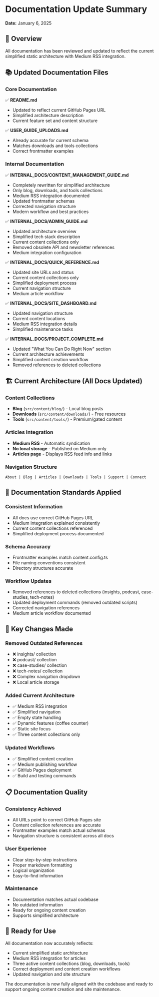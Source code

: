 # Documentation Update Summary

**Date:** January 6, 2025

## 🎯 Overview

All documentation has been reviewed and updated to reflect the current simplified static architecture with Medium RSS integration.

## 📚 Updated Documentation Files

### Core Documentation

✅ **README.md**
- Updated to reflect current GitHub Pages URL
- Simplified architecture description
- Current feature set and content structure

✅ **USER_GUIDE_UPLOADS.md**
- Already accurate for current schema
- Matches downloads and tools collections
- Correct frontmatter examples

### Internal Documentation

✅ **INTERNAL_DOCS/CONTENT_MANAGEMENT_GUIDE.md**
- Completely rewritten for simplified architecture
- Only blog, downloads, and tools collections
- Medium RSS integration documented
- Updated frontmatter schemas
- Corrected navigation structure
- Modern workflow and best practices

✅ **INTERNAL_DOCS/ADMIN_GUIDE.md**
- Updated architecture overview
- Simplified tech stack description
- Current content collections only
- Removed obsolete API and newsletter references
- Medium integration configuration

✅ **INTERNAL_DOCS/QUICK_REFERENCE.md**
- Updated site URLs and status
- Current content collections only
- Simplified deployment process
- Current navigation structure
- Medium article workflow

✅ **INTERNAL_DOCS/SITE_DASHBOARD.md**
- Updated navigation structure
- Current content locations
- Medium RSS integration details
- Simplified maintenance tasks

✅ **INTERNAL_DOCS/PROJECT_COMPLETE.md**
- Updated "What You Can Do Right Now" section
- Current architecture achievements
- Simplified content creation workflow
- Removed references to deleted collections

## 🏗️ Current Architecture (All Docs Updated)

### Content Collections
- **Blog** (`src/content/blog/`) - Local blog posts
- **Downloads** (`src/content/downloads/`) - Free resources
- **Tools** (`src/content/tools/`) - Premium/gated content

### Articles Integration
- **Medium RSS** - Automatic syndication
- **No local storage** - Published on Medium only
- **Articles page** - Displays RSS feed info and links

### Navigation Structure
```
About | Blog | Articles | Downloads | Tools | Support | Connect
```

## 🔧 Documentation Standards Applied

### Consistent Information
- All docs use correct GitHub Pages URL
- Medium integration explained consistently
- Current content collections referenced
- Simplified deployment process documented

### Schema Accuracy
- Frontmatter examples match content.config.ts
- File naming conventions consistent
- Directory structures accurate

### Workflow Updates
- Removed references to deleted collections (insights, podcast, case-studies, tech-notes)
- Updated deployment commands (removed outdated scripts)
- Corrected navigation references
- Medium article workflow documented

## 🎯 Key Changes Made

### Removed Outdated References
- ❌ insights/ collection
- ❌ podcast/ collection  
- ❌ case-studies/ collection
- ❌ tech-notes/ collection
- ❌ Complex navigation dropdown
- ❌ Local article storage

### Added Current Architecture
- ✅ Medium RSS integration
- ✅ Simplified navigation
- ✅ Empty state handling
- ✅ Dynamic features (coffee counter)
- ✅ Static site focus
- ✅ Three content collections only

### Updated Workflows
- ✅ Simplified content creation
- ✅ Medium publishing workflow
- ✅ GitHub Pages deployment
- ✅ Build and testing commands

## 📋 Documentation Quality

### Consistency Achieved
- All URLs point to correct GitHub Pages site
- Content collection references are accurate
- Frontmatter examples match actual schemas
- Navigation structure is consistent across all docs

### User Experience
- Clear step-by-step instructions
- Proper markdown formatting
- Logical organization
- Easy-to-find information

### Maintenance
- Documentation matches actual codebase
- No outdated information
- Ready for ongoing content creation
- Supports simplified architecture

## 🚀 Ready for Use

All documentation now accurately reflects:
- Current simplified static architecture
- Medium RSS integration for articles
- Three active content collections (blog, downloads, tools)
- Correct deployment and content creation workflows
- Updated navigation and site structure

The documentation is now fully aligned with the codebase and ready to support ongoing content creation and site maintenance.
